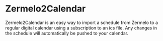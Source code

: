 # Zermelo2Calendar

Zermelo2Calendar is an easy way to import a schedule from Zermelo to a regular digital calendar using a subscription to an ics file. Any changes in the schedule will automatically be pushed to your calendar.
